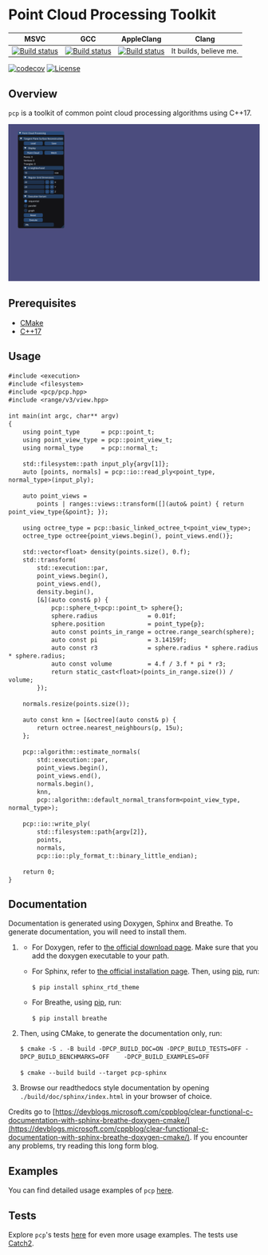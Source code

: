 # Point Cloud Processing Toolkit

| MSVC | GCC | AppleClang | Clang |
| --- | --- | --- | --- |
| [![Build status](https://ci.appveyor.com/api/projects/status/vlci0d4xfeo0p4y9/branch/master?svg=true)](https://ci.appveyor.com/project/Q-Minh/point-cloud-processing/branch/master) | [![Build status](https://ci.appveyor.com/api/projects/status/vto8v29cpp5v9jrt/branch/master?svg=true)](https://ci.appveyor.com/project/Q-Minh/point-cloud-processing-05x2j/branch/master) | [![Build status](https://ci.appveyor.com/api/projects/status/hnb1af22xdu51vtv/branch/master?svg=true)](https://ci.appveyor.com/project/Q-Minh/point-cloud-processing-m4p2m/branch/master) | It builds, believe me. |
   
[![codecov](https://codecov.io/gh/Q-Minh/point-cloud-processing/branch/master/graph/badge.svg?token=ICLU539TV2)](https://codecov.io/gh/Q-Minh/point-cloud-processing) 
[![License](https://img.shields.io/badge/License-Boost%201.0-lightblue.svg)](https://www.boost.org/LICENSE_1_0.txt)

## Overview

`pcp` is a toolkit of common point cloud processing algorithms using C++17.

![Tangent Plane Surface Reconstruction Example](./doc/tangent-plane-surface-reconstruction-example.gif)

## Prerequisites

- [CMake](https://cmake.org/)
- [C++17](https://en.cppreference.com/w/cpp/17)

## Usage

```
#include <execution>
#include <filesystem>
#include <pcp/pcp.hpp>
#include <range/v3/view.hpp>

int main(int argc, char** argv)
{
    using point_type      = pcp::point_t;
    using point_view_type = pcp::point_view_t;
    using normal_type     = pcp::normal_t;

    std::filesystem::path input_ply{argv[1]};
    auto [points, normals] = pcp::io::read_ply<point_type, normal_type>(input_ply);

    auto point_views =
        points | ranges::views::transform([](auto& point) { return point_view_type{&point}; });

    using octree_type = pcp::basic_linked_octree_t<point_view_type>;
    octree_type octree{point_views.begin(), point_views.end()};

    std::vector<float> density(points.size(), 0.f);
    std::transform(
        std::execution::par,
        point_views.begin(),
        point_views.end(),
        density.begin(),
        [&](auto const& p) {
            pcp::sphere_t<pcp::point_t> sphere{};
            sphere.radius              = 0.01f;
            sphere.position            = point_type{p};
            auto const points_in_range = octree.range_search(sphere);
            auto const pi              = 3.14159f;
            auto const r3              = sphere.radius * sphere.radius * sphere.radius;
            auto const volume          = 4.f / 3.f * pi * r3;
            return static_cast<float>(points_in_range.size()) / volume;
        });

    normals.resize(points.size());

    auto const knn = [&octree](auto const& p) {
        return octree.nearest_neighbours(p, 15u);
    };

    pcp::algorithm::estimate_normals(
        std::execution::par,
        point_views.begin(),
        point_views.end(),
        normals.begin(),
        knn,
        pcp::algorithm::default_normal_transform<point_view_type, normal_type>);

    pcp::io::write_ply(
        std::filesystem::path{argv[2]},
        points,
        normals,
        pcp::io::ply_format_t::binary_little_endian);

    return 0;
}
```

## Documentation
Documentation is generated using Doxygen, Sphinx and Breathe. 
To generate documentation, you will need to install them. 

1. - For Doxygen, refer to [the official download page](https://www.doxygen.nl/download.html). Make sure that you add the doxygen executable to your path. 
   - For Sphinx, refer to [the official installation page](https://www.sphinx-doc.org/en/master/usage/installation.html). Then, using [pip](https://pypi.org/project/pip/), run:

     ```$ pip install sphinx_rtd_theme```
   - For Breathe, using [pip](https://pypi.org/project/pip/), run:

     ```$ pip install breathe```

2. Then, using CMake, to generate the documentation only, run:
   ```
   $ cmake -S . -B build -DPCP_BUILD_DOC=ON -DPCP_BUILD_TESTS=OFF -DPCP_BUILD_BENCHMARKS=OFF    -DPCP_BUILD_EXAMPLES=OFF
   
   $ cmake --build build --target pcp-sphinx
   ```

3. Browse our readthedocs style documentation by opening `./build/doc/sphinx/index.html` in your 
   browser of choice.

Credits go to [https://devblogs.microsoft.com/cppblog/clear-functional-c-documentation-with-sphinx-breathe-doxygen-cmake/](https://devblogs.microsoft.com/cppblog/clear-functional-c-documentation-with-sphinx-breathe-doxygen-cmake/). If you encounter any problems, try reading this long form blog.

## Examples
You can find detailed usage examples of `pcp` [here](./examples/).

## Tests
Explore `pcp`'s tests [here](./test/) for even more usage examples. The tests use [Catch2](https://github.com/catchorg/Catch2).
